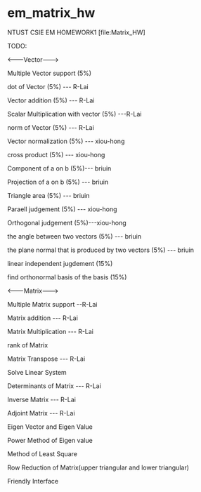 em_matrix_hw
============

NTUST CSIE EM HOMEWORK1 [file:Matrix_HW]

TODO:

<---Vector--->

Multiple Vector support (5%)

dot of Vector (5%) --- R-Lai

Vector addition (5%) --- R-Lai

Scalar Multiplication with vector (5%) ---R-Lai

norm of Vector (5%) --- R-Lai

Vector normalization (5%) --- xiou-hong

cross product (5%) --- xiou-hong

Component of a on b (5%)--- briuin

Projection of a on b (5%) --- briuin

Triangle area (5%) --- briuin

Paraell judgement (5%) --- xiou-hong

Orthogonal judgement (5%)---xiou-hong

the angle between two vectors (5%) --- briuin

the plane normal that is produced by two vectors (5%) --- briuin

linear independent jugdement (15%)

find orthonormal basis of the basis (15%)

<---Matrix--->

Multiple Matrix support  --R-Lai

Matrix addition  --- R-Lai

Matrix Multiplication  --- R-Lai

rank of Matrix   
 
Matrix Transpose  --- R-Lai

Solve Linear System

Determinants of Matrix  --- R-Lai

Inverse Matrix  --- R-Lai

Adjoint Matrix  --- R-Lai

Eigen Vector and Eigen Value

Power Method of Eigen value

Method of Least Square

Row Reduction of Matrix(upper triangular and lower triangular)

Friendly Interface
